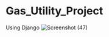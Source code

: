 # Gas_Utility_Project
Using Django 
![Screenshot (47)](https://github.com/user-attachments/assets/aa275ed2-6d21-4ab9-91f4-4ed0a938fa9d)

